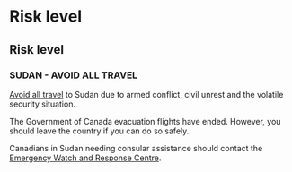 # Risk level

## Risk level

### SUDAN - AVOID ALL TRAVEL

[Avoid all travel](#levels "Risk Levels") to Sudan due to armed conflict, civil unrest and the volatile security situation.

The Government of Canada evacuation flights have ended. However, you should leave the country if you can do so safely.

Canadians in Sudan needing consular assistance should contact the [Emergency Watch and Response Centre](https://travel.gc.ca/assistance/emergency-assistance).